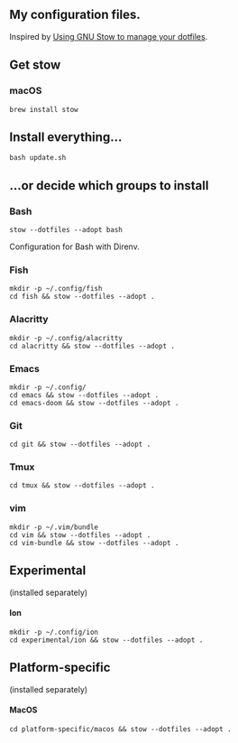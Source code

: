## My configuration files.

Inspired by [Using GNU Stow to manage your dotfiles](http://brandon.invergo.net/news/2012-05-26-using-gnu-stow-to-manage-your-dotfiles.html).

## Get stow

### macOS

    brew install stow

## Install everything...

    bash update.sh

## ...or decide which groups to install

### Bash

    stow --dotfiles --adopt bash

Configuration for Bash with Direnv.

### Fish

    mkdir -p ~/.config/fish
    cd fish && stow --dotfiles --adopt .

### Alacritty

    mkdir -p ~/.config/alacritty
    cd alacritty && stow --dotfiles --adopt .

### Emacs

    mkdir -p ~/.config/
    cd emacs && stow --dotfiles --adopt .
    cd emacs-doom && stow --dotfiles --adopt .

### Git

    cd git && stow --dotfiles --adopt .

### Tmux

    cd tmux && stow --dotfiles --adopt .

### vim

    mkdir -p ~/.vim/bundle
    cd vim && stow --dotfiles --adopt .
    cd vim-bundle && stow --dotfiles --adopt .

## Experimental

(installed separately)

#### Ion

    mkdir -p ~/.config/ion
    cd experimental/ion && stow --dotfiles --adopt .

## Platform-specific

(installed separately)

#### MacOS

    cd platform-specific/macos && stow --dotfiles --adopt .
